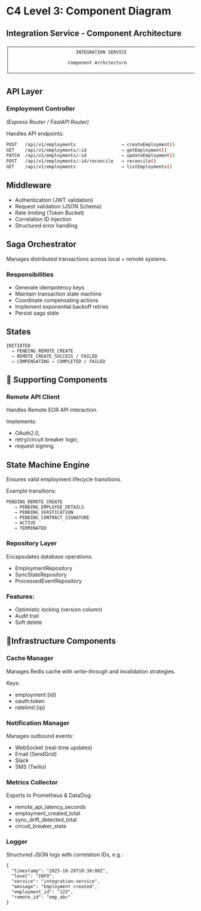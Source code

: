 # C4 Level 3: Component Diagram

## Integration Service - Component Architecture
```text
┌───────────────────────────────────────────────────────────────────────────────────┐
│                         INTEGRATION SERVICE                                       │
│                      Component Architecture                                       │
└───────────────────────────────────────────────────────────────────────────────────┘

```
## API Layer
### Employment Controller 
*(Express Router / FastAPI Router)*

Handles API endpoints:

```bash
POST   /api/v1/employments                 → createEmployment()
GET    /api/v1/employments/:id             → getEmployment()
PATCH  /api/v1/employments/:id             → updateEmployment()
POST   /api/v1/employments/:id/reconcile   → reconcile()
GET    /api/v1/employments                 → listEmployments()
```

## Middleware
- Authentication (JWT validation)
- Request validation (JSON Schema)
- Rate limiting (Token Bucket)
- Correlation ID injection
- Structured error handling

## Saga Orchestrator
Manages distributed transactions across local + remote systems.

### Responsibilities
- Generate idempotency keys
- Maintain transaction state machine
- Coordinate compensating actions
- Implement exponential backoff retries
- Persist saga state

## States
```
INITIATED
  → PENDING_REMOTE_CREATE
  → REMOTE_CREATE_SUCCESS / FAILED
  → COMPENSATING → COMPLETED / FAILED
```

## 🧠 Supporting Components
### Remote API Client
Handles Remote EOR API interaction.

Implements: 
  - OAuth2.0, 
  - retry/circuit breaker logic, 
  - request signing.

## State Machine Engine

Ensures valid employment lifecycle transitions.

Example transitions:

```
PENDING_REMOTE_CREATE
   → PENDING_EMPLOYEE_DETAILS
   → PENDING_VERIFICATION
   → PENDING_CONTRACT_SIGNATURE
   → ACTIVE
   → TERMINATED
```
### Repository Layer

Encapsulates database operations.

 - EmploymentRepository
 - SyncStateRepository
 - ProcessedEventRepository

### Features:

 - Optimistic locking (version column)
 - Audit trail
 - Soft delete


## 🧱Infrastructure Components
### Cache Manager
Manages Redis cache with write-through and invalidation strategies.

Keys:

 - employment:{id}
 - oauth:token
 - ratelimit:{ip}

### Notification Manager

Manages outbound events:

 - WebSocket (real-time updates)
 - Email (SendGrid)
 - Slack
 - SMS (Twilio)

### Metrics Collector
Exports to Prometheus & DataDog:

 - remote_api_latency_seconds
 - employment_created_total
 - sync_drift_detected_total
 - circuit_breaker_state

### Logger
Structured JSON logs with correlation IDs, e.g.:
```
{
  "timestamp": "2025-10-28T10:30:00Z",
  "level": "INFO",
  "service": "integration-service",
  "message": "Employment created",
  "employment_id": "123",
  "remote_id": "emp_abc"
}
```
